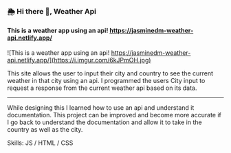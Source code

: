 ### 🌦 Hi there 👋, Weather Api
#### This is a weather app using an api! https://jasminedm-weather-api.netlify.app/
![This is a weather app using an api! https://jasminedm-weather-api.netlify.app/](https://i.imgur.com/6kJPmOH.jpg)

This site allows the user to input their city and country to see the current weather in that city using an api. I programmed the users City input to request a response from the current weather api based on its data.
<hr>
While designing this I learned how to use an api and understand it documentation. This project can be improved and become more accurate if I go back to understand the documentation and allow it to take in the country as well as the city.

Skills:  JS / HTML / CSS







